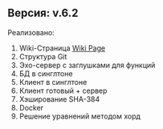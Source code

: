 
## Версия: v.6.2

Реализовано: 

1. Wiki-Страница [Wiki Page](https://github.com/DOESNT-GAME/tmp/wiki/Project-Wiki)
2. Структура Git
3. Эхо-сервер с заглушками для функций
4. БД в синглтоне
5. Клиент в синглтоне
6. Клиент готовый + сервер
7. Хэширование SHA-384
8. Docker
9. Решение уравнений методом хорд
